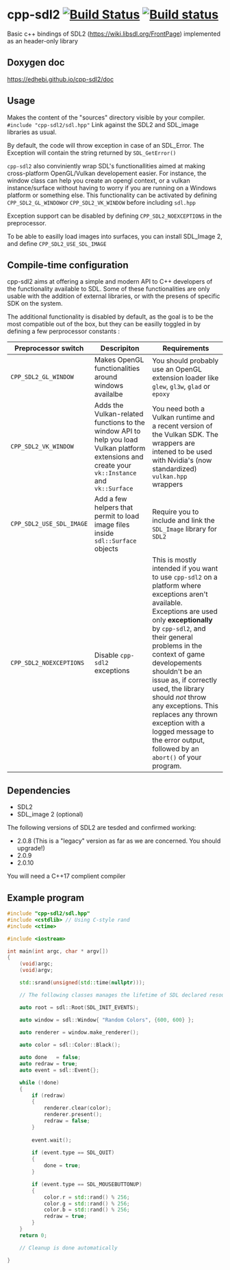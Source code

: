 # cpp-sdl2 [![Build Status](https://travis-ci.com/Edhebi/cpp-sdl2.svg?branch=master)](https://travis-ci.com/Edhebi/cpp-sdl2) [![Build status](https://ci.appveyor.com/api/projects/status/aslfsrskbb02a4r3?svg=true)](https://ci.appveyor.com/project/Ybalrid/cpp-sdl2)
Basic c++ bindings of SDL2 (https://wiki.libsdl.org/FrontPage) implemented as an header-only library

## Doxygen doc

https://edhebi.github.io/cpp-sdl2/doc

## Usage

Makes the content of the "sources" directory visible by your compiler. `#include "cpp-sdl2/sdl.hpp"` Link against the SDL2 and SDL_image libraries as usual.

By default, the code will throw exception in case of an SDL_Error. The Exception will contain the string returned by `SDL_GetError()`

`cpp-sdl2` also conviniently wrap SDL's functionallities aimed at making cross-platform OpenGL/Vulkan developement easier. For instance, the window class can help you create an opengl context, or a vulkan instance/surface without having to worry if you are running on a Windows platform or something else. This functionality can be activated by defining `CPP_SDL2_GL_WINDOW`or `CPP_SDL2_VK_WINDOW` before including `sdl.hpp`

Exception support can be disabled by defining `CPP_SDL2_NOEXCEPTIONS` in the preprocessor. 

To be able to easilly load images into surfaces, you can install SDL_Image 2, and define `CPP_SDL2_USE_SDL_IMAGE`

## Compile-time configuration

cpp-sdl2 aims at offering a simple and modern API to C++ developers of the functionality available to SDL. Some of these functionalities are only usable with the addition of external libraries, or with the presens of specific SDK on the system.

The additional functionality is disabled by default, as the goal is to be the most compatible out of the box, but they can be easilly toggled in by defining a few perprocessor constants : 


| Preprocessor switch | Descripiton | Requirements| 
|---------------------|-----------|--------------|
|`CPP_SDL2_GL_WINDOW` | Makes OpenGL functionalities around windows availalbe | You should probably use an OpenGL extension loader like `glew`, `gl3w`, `glad` or `epoxy`|
|`CPP_SDL2_VK_WINDOW`| Adds the Vulkan-related functions to the window API to help you load Vulkan platform extensions and create your `vk::Instance` and `vk::Surface`| You need both a Vulkan runtime and a recent version of the Vulkan SDK. The wrappers are intened to be used with Nvidia's (now standardized) `vulkan.hpp` wrappers|
|`CPP_SDL2_USE_SDL_IMAGE`|Add a few helpers that permit to load image files inside `sdl::Surface` objects | Require you to include and link the `SDL_Image` library for `SDL2`|
|`CPP_SDL2_NOEXCEPTIONS`|Disable `cpp-sdl2` exceptions | This is mostly intended if you want to use `cpp-sdl2` on a platform where exceptions aren't available. Exceptions are used only **exceptionally** by `cpp-sdl2`, and their general problems in the context of game developements shouldn't be an issue as, if correctly used, the library should *not* throw any exceptions. This replaces any thrown exception with a logged message to the error output, followed by an `abort()` of your program.| 


## Dependencies

- SDL2
- SDL_image 2 (optional)

The following versions of SDL2 are tesded and confirmed working:

- 2.0.8	(This is a "legacy" version as far as we are concerned. You should upgrade!)
- 2.0.9
- 2.0.10

You will need a C++17 complient compiler

## Example program

```cpp
#include "cpp-sdl2/sdl.hpp"
#include <cstdlib> // Using C-style rand
#include <ctime>

#include <iostream>

int main(int argc, char * argv[])
{
	(void)argc;
	(void)argv;

	std::srand(unsigned(std::time(nullptr)));

	// The following classes manages the lifetime of SDL declared resources RAII style

	auto root = sdl::Root(SDL_INIT_EVENTS);

	auto window = sdl::Window{ "Random Colors", {600, 600} };

	auto renderer = window.make_renderer();
	
	auto color = sdl::Color::Black();

	auto done   = false;
	auto redraw = true;
	auto event = sdl::Event{};

	while (!done)
	{
		if (redraw)
		{
			renderer.clear(color);
			renderer.present();
			redraw = false;
		}
	
		event.wait();
		
		if (event.type == SDL_QUIT)
		{
			done = true;
		}

		if (event.type == SDL_MOUSEBUTTONUP)
		{
			color.r = std::rand() % 256;
			color.g = std::rand() % 256;
			color.b = std::rand() % 256;
			redraw = true;
		}
	}
	return 0;

	// Cleanup is done automatically

}
```
